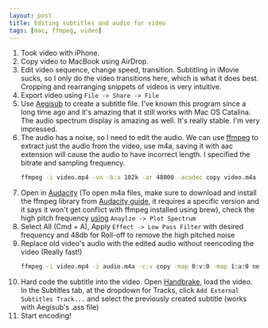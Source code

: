 ```yaml
---
layout: post
title: Editing subtitles and audio for video
tags: [mac, ffmpeg, video]
---
```


1. Took video with iPhone.
2. Copy video to MacBook using AirDrop.
3. Edit video sequence, change speed, transition. Subtitling in iMovie sucks, so I only do the video transitions here, which is what it does best. Cropping and rearranging snippets of videos is very intuitive.
4. Export video using `File -> Share -> File`
5. Use [Aegisub](https://github.com/Aegisub/Aegisub/releases) to create a subtitle file. I've known this program since a long time ago and it's amazing that it still works with Mac OS Catalina. The audio spectrum display is amazing as well. It's really stable. I'm very impressed.
6. The audio has a noise, so I need to edit the audio. We can use [ffmpeg](https://formulae.brew.sh/formula/ffmpeg) to extract just the audio from the video, use m4a, saving it with aac extension will cause the audio to have incorrect length. I specified the bitrate and sampling frequency.
   ```bash
   ffmpeg -i video.mp4 -vn -b:a 102k -ar 48000 -acodec copy video.m4a
   ```
7. Open in [Audacity](https://www.audacityteam.org/download/) (To open m4a files, make sure to download and install the ffmpeg library from [Audacity guide](https://manual.audacityteam.org/man/installing_ffmpeg_for_mac.html), it requires a specific version and it says it won't get conflict with ffmpeg installed using brew), check the high pitch frequency [using](https://manual.audacityteam.org/man/plot_spectrum.html) `Anaylze -> Plot Spectrum`
8. Select All (Cmd + A), Apply `Effect -> Low Pass Filter` with desired frequency and 48db for Roll-off to remove the high pitched noise
9. Replace old video's audio with the edited audio without reencoding the video (Really fast!)
   ```bash
   ffmpeg -i video.mp4 -i audio.m4a -c:v copy -map 0:v:0 -map 1:a:0 new_video.mp4
   ```
10. Hard code the subtitle into the video. Open [Handbrake](https://handbrake.fr/), load the video. In the Subtitles tab, at the dropdown for Tracks, click `Add External Subtitles Track...` and select the previously created subtitle (works with Aegisub's .ass file)
11. Start encoding!
